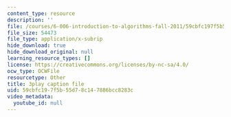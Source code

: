 ```yaml
---
content_type: resource
description: ''
file: /courses/6-006-introduction-to-algorithms-fall-2011/59cbfc197f5b55d78c147886bcc8283c_eCaXlAaN2uE.vtt
file_size: 54473
file_type: application/x-subrip
hide_download: true
hide_download_original: null
learning_resource_types: []
license: https://creativecommons.org/licenses/by-nc-sa/4.0/
ocw_type: OCWFile
resourcetype: Other
title: 3play caption file
uid: 59cbfc19-7f5b-55d7-8c14-7886bcc8283c
video_metadata:
  youtube_id: null
---
```

